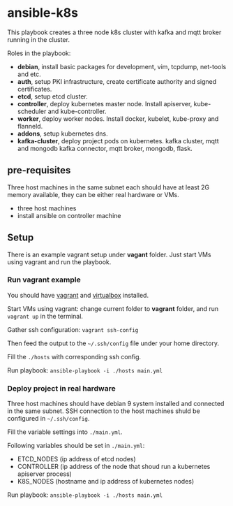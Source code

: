 # ansible-k8s

This playbook creates a three node k8s cluster with kafka and mqtt broker running in the cluster.

Roles in the playbook:

* __debian__, install basic packages for development, vim, tcpdump, net-tools and etc.
* __auth__, setup PKI infrastructure, create certificate authority and signed certificates.
* __etcd__, setup etcd cluster.
* __controller__, deploy kubernetes master node. Install apiserver, kube-scheduler and kube-controller.
* __worker__, deploy worker nodes. Install docker, kubelet, kube-proxy and flanneld.
* __addons__, setup kubernetes dns.
* __kafka-cluster__, deploy project pods on kubernetes. kafka cluster, mqtt and mongodb kafka connector, mqtt broker, mongodb, flask.

## pre-requisites

Three host machines in the same subnet each should have at least 2G memory available, they can be either real hardware or VMs.

* three host machines
* install ansible on controller machine

## Setup

There is an example vagrant setup under __vagant__ folder. Just start VMs using vagrant and run the playbook.

### Run vagrant example

You should have [vagrant](https://www.vagrantup.com/docs/installation/) and [virtualbox](https://www.virtualbox.org/wiki/Downloads) installed.

Start VMs using vagrant:
change current folder to __vagrant__ folder, and run `vagrant up` in the terminal.

Gather ssh configuration: `vagrant ssh-config`

Then feed the output to the `~/.ssh/config` file under your home directory.

Fill the `./hosts` with corresponding ssh config.

Run playbook:
`ansible-playbook -i ./hosts main.yml`

### Deploy project in real hardware

Three host machines should have debian 9 system installed and connected in the same subnet. SSH connection to the host machines shuld be configured in `~/.ssh/config`.

Fill the variable settings into `./main.yml`.

Following variables should be set in `./main.yml`:

* ETCD_NODES (ip address of etcd nodes)
* CONTROLLER (ip address of the node that shoud run a kubernetes apiserver process)
* K8S_NODES (hostname and ip address of kubernetes nodes)

Run playbook:
`ansible-playbook -i ./hosts main.yml`